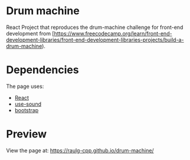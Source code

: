 # Drum machine 
React Project that reproduces the drum-machine challenge for front-end development from [https://www.freecodecamp.org/learn/front-end-development-libraries/front-end-development-libraries-projects/build-a-drum-machine). 

# Dependencies
The page uses: 

- [React](https://react.dev/)
- [use-sound](https://www.npmjs.com/package/use-sound)
- [bootstrap](https://getbootstrap.com/docs/5.2/getting-started/download/)

# Preview
View the page at: https://raulg-cpp.github.io/drum-machine/
